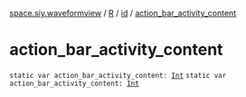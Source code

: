 [space.siy.waveformview](../../index.md) / [R](../index.md) / [id](index.md) / [action_bar_activity_content](./action_bar_activity_content.md)

# action_bar_activity_content

`static var action_bar_activity_content: `[`Int`](https://kotlinlang.org/api/latest/jvm/stdlib/kotlin/-int/index.html)
`static var action_bar_activity_content: `[`Int`](https://kotlinlang.org/api/latest/jvm/stdlib/kotlin/-int/index.html)
